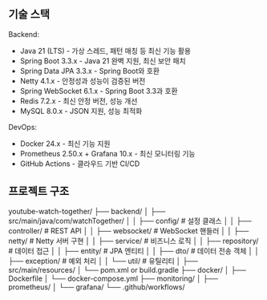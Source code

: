 ## 기술 스택
Backend:
- Java 21 (LTS) - 가상 스레드, 패턴 매칭 등 최신 기능 활용
- Spring Boot 3.3.x - Java 21 완벽 지원, 최신 보안 패치
- Spring Data JPA 3.3.x - Spring Boot와 호환
- Netty 4.1.x - 안정성과 성능이 검증된 버전
- Spring WebSocket 6.1.x - Spring Boot 3.3과 호환
- Redis 7.2.x - 최신 안정 버전, 성능 개선
- MySQL 8.0.x - JSON 지원, 성능 최적화

DevOps:
- Docker 24.x - 최신 기능 지원
- Prometheus 2.50.x + Grafana 10.x - 최신 모니터링 기능
- GitHub Actions - 클라우드 기반 CI/CD

## 프로젝트 구조
youtube-watch-together/
├── backend/
│   ├── src/main/java/com/watchTogether/
│   │   ├── config/          # 설정 클래스
│   │   ├── controller/      # REST API
│   │   ├── websocket/       # WebSocket 핸들러
│   │   ├── netty/          # Netty 서버 구현
│   │   ├── service/        # 비즈니스 로직
│   │   ├── repository/     # 데이터 접근
│   │   ├── entity/         # JPA 엔티티
│   │   ├── dto/            # 데이터 전송 객체
│   │   ├── exception/      # 예외 처리
│   │   └── util/           # 유틸리티
│   ├── src/main/resources/
│   └── pom.xml or build.gradle
├── docker/
│   ├── Dockerfile
│   └── docker-compose.yml
├── monitoring/
│   ├── prometheus/
│   └── grafana/
└── .github/workflows/
